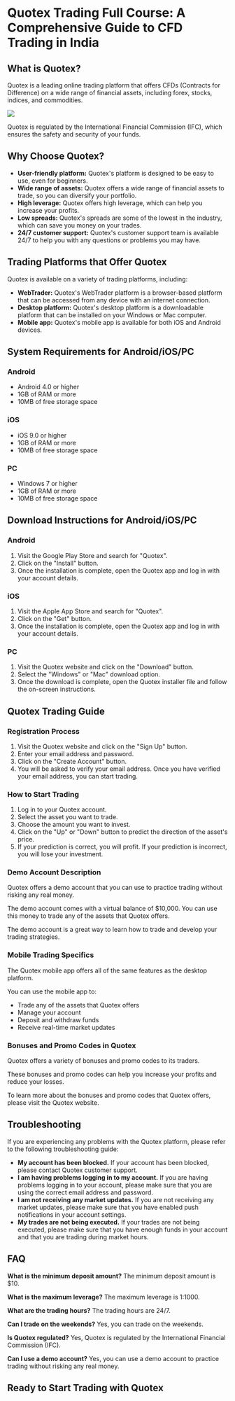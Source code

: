 # Quotex Trading Full Course: A Comprehensive Guide to CFD Trading in India

## What is Quotex?

Quotex is a leading online trading platform that offers CFDs (Contracts
for Difference) on a wide range of financial assets, including forex,
stocks, indices, and commodities.

[![](https://static.quotex.io/files/4_en/300_250.jpg)](https://traff.sbs/brokerqxlid)

Quotex is regulated by the International Financial Commission (IFC),
which ensures the safety and security of your funds.

## Why Choose Quotex?

-   **User-friendly platform:** Quotex\'s platform is designed to be
    easy to use, even for beginners.
-   **Wide range of assets:** Quotex offers a wide range of financial
    assets to trade, so you can diversify your portfolio.
-   **High leverage:** Quotex offers high leverage, which can help you
    increase your profits.
-   **Low spreads:** Quotex\'s spreads are some of the lowest in the
    industry, which can save you money on your trades.
-   **24/7 customer support:** Quotex\'s customer support team is
    available 24/7 to help you with any questions or problems you may
    have.

## Trading Platforms that Offer Quotex

Quotex is available on a variety of trading platforms, including:

-   **WebTrader:** Quotex\'s WebTrader platform is a browser-based
    platform that can be accessed from any device with an internet
    connection.
-   **Desktop platform:** Quotex\'s desktop platform is a downloadable
    platform that can be installed on your Windows or Mac computer.
-   **Mobile app:** Quotex\'s mobile app is available for both iOS and
    Android devices.

## System Requirements for Android/iOS/PC

### Android

-   Android 4.0 or higher
-   1GB of RAM or more
-   10MB of free storage space

### iOS

-   iOS 9.0 or higher
-   1GB of RAM or more
-   10MB of free storage space

### PC

-   Windows 7 or higher
-   1GB of RAM or more
-   10MB of free storage space

## Download Instructions for Android/iOS/PC

### Android

1.  Visit the Google Play Store and search for "Quotex".
2.  Click on the "Install" button.
3.  Once the installation is complete, open the Quotex app and log in
    with your account details.

### iOS

1.  Visit the Apple App Store and search for "Quotex".
2.  Click on the "Get" button.
3.  Once the installation is complete, open the Quotex app and log in
    with your account details.

### PC

1.  Visit the Quotex website and click on the "Download" button.
2.  Select the "Windows" or "Mac" download option.
3.  Once the download is complete, open the Quotex installer file and
    follow the on-screen instructions.

## Quotex Trading Guide

### Registration Process

1.  Visit the Quotex website and click on the "Sign Up" button.
2.  Enter your email address and password.
3.  Click on the "Create Account" button.
4.  You will be asked to verify your email address. Once you have
    verified your email address, you can start trading.

### How to Start Trading

1.  Log in to your Quotex account.
2.  Select the asset you want to trade.
3.  Choose the amount you want to invest.
4.  Click on the "Up" or "Down" button to predict the
    direction of the asset\'s price.
5.  If your prediction is correct, you will profit. If your prediction
    is incorrect, you will lose your investment.

### Demo Account Description

Quotex offers a demo account that you can use to practice trading
without risking any real money.

The demo account comes with a virtual balance of \$10,000. You can use
this money to trade any of the assets that Quotex offers.

The demo account is a great way to learn how to trade and develop your
trading strategies.

### Mobile Trading Specifics

The Quotex mobile app offers all of the same features as the desktop
platform.

You can use the mobile app to:

-   Trade any of the assets that Quotex offers
-   Manage your account
-   Deposit and withdraw funds
-   Receive real-time market updates

### Bonuses and Promo Codes in Quotex

Quotex offers a variety of bonuses and promo codes to its traders.

These bonuses and promo codes can help you increase your profits and
reduce your losses.

To learn more about the bonuses and promo codes that Quotex offers,
please visit the Quotex website.

## Troubleshooting

If you are experiencing any problems with the Quotex platform, please
refer to the following troubleshooting guide:

-   **My account has been blocked.** If your account has been blocked,
    please contact Quotex customer support.
-   **I am having problems logging in to my account.** If you are having
    problems logging in to your account, please make sure that you are
    using the correct email address and password.
-   **I am not receiving any market updates.** If you are not receiving
    any market updates, please make sure that you have enabled push
    notifications in your account settings.
-   **My trades are not being executed.** If your trades are not being
    executed, please make sure that you have enough funds in your
    account and that you are trading during market hours.

## FAQ

**What is the minimum deposit amount?** The minimum deposit amount is
\$10.

**What is the maximum leverage?** The maximum leverage is 1:1000.

**What are the trading hours?** The trading hours are 24/7.

**Can I trade on the weekends?** Yes, you can trade on the weekends.

**Is Quotex regulated?** Yes, Quotex is regulated by the International
Financial Commission (IFC).

**Can I use a demo account?** Yes, you can use a demo account to
practice trading without risking any real money.

## Ready to Start Trading with Quotex


